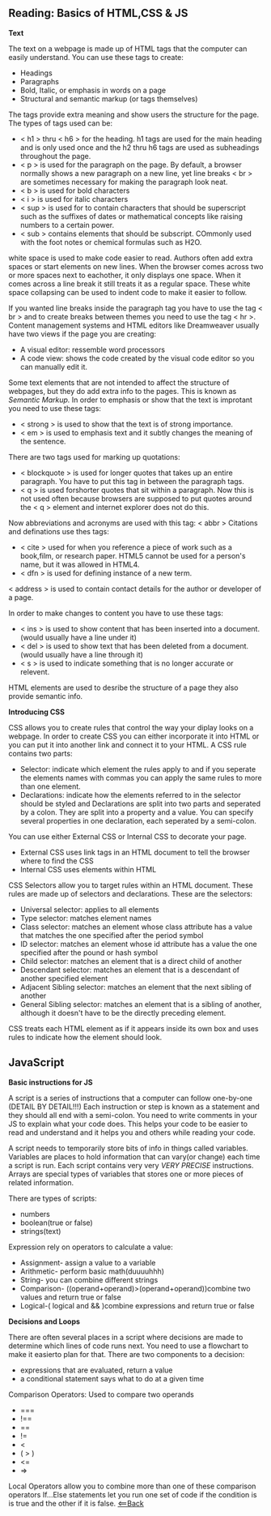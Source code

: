 ## Reading: Basics of HTML,CSS & JS

**Text**
 
 The text on a webpage is made up of HTML tags that the computer can easily understand.
 You can use these tags to create:
 - Headings
 - Paragraphs
 - Bold, Italic, or emphasis in words on a page
 - Structural and semantic markup (or tags themselves)

The tags provide extra meaning and show users the structure for the page.
The types of tags used can be:
 - < h1 > thru < h6 > for the heading. h1 tags are used for the main heading and is only used once and the h2 thru h6 tags are used as subheadings throughout the page.
 - < p > is used for the paragraph on the page. By default, a browser normally shows a new paragraph on a new line, yet line breaks < br > are sometimes necessary for making the paragraph look neat.
 - < b > is used for bold characters
 - < i > is used for italic characters
 - < sup > is used for to contain characters that should be superscript such as the suffixes of dates or mathematical concepts like raising numbers to a certain power.
 - < sub > contains elements that should be subscript. COmmonly used with the foot notes or chemical formulas such as H2O.

white space is used to make code easier to read. Authors often add extra spaces or start elements on new lines.
When the browser comes across two or more spaces next to eachother, it only displays one space. When it comes across a line break it still treats it as a regular space. These white space collapsing can be used to indent code to make it easier to follow.

If you wanted line breaks inside the paragraph tag you have to use the tag < br > and to create breaks between themes you need to use the tag < hr >.
Content management systems and HTML editors like Dreamweaver usually have two views if the page you are creating:
 - A visual editor: ressemble word processors
 - A code view: shows the code created by the visual code editor so you can manually edit it.

Some text elements that are not intended to affect the structure of webpages, but they do add extra info to the pages. This is known as *Semantic Markup.*
In order to emphasis or show that the text is improtant you need to use these tags:
 - < strong > is used to show that the text is of strong importance.
 - < em > is used to emphasis text and it subtly changes the meaning of the sentence.

There are two tags used for marking up quotations:
 - < blockquote > is used for longer quotes that takes up an entire paragraph. You have to put this tag in between the paragraph tags.
 - < q > is used forshorter quotes that sit within a paragraph. Now this is not used often because browsers are supposed to put quotes around the < q > element and internet explorer does not do this.

Now abbreviations and acronyms are used with this tag: < abbr >
Citations and definations use thes tags:
 - < cite > used for when you reference a piece of work such as a book,film, or research paper. HTML5 cannot be used for a person's name, but it was allowed in HTML4.
 - < dfn > is used for defining instance of a new term.

< address > is used to contain contact details for the author or developer of a page.

In order to make changes to content you have to use these tags:
 - < ins > is used to show content that has been inserted into a document. (would usually have a line under it)
 - < del > is used to show text that has been deleted from a document. (would usually have a line through it)
 - < s > is used to indicate something that is no longer accurate or relevent.

HTML elements are used to desribe the structure of a page they also provide semantic info.

**Introducing CSS**

CSS allows you to create rules that control the way your diplay looks on a webpage. In order to create CSS you can either incorporate it into HTML or you can put it into another link and connect it to your HTML. A CSS rule contains two parts:
 - Selector: indicate which element the rules apply to and if you seperate the elements names with commas you can apply the same rules to more than one element.
 - Declarations: indicate how the elements referred to in the selector should be styled and Declarations are split into two parts and seperated by a colon. They are split into a property and a value. You can specify several properties in one declaration, each seperated by a semi-colon.

You can use either External CSS or Internal CSS to decorate your page.
 - External CSS uses link tags in an HTML document to tell the browser where to find the CSS
 - Internal CSS uses elements within HTML

CSS Selectors allow you to target rules within an HTML document. These rules are made up of selectors and declarations. These are the selectors:
 - Universal selector: applies to all elements
 - Type selector: matches element names
 - Class selector: matches an element whose class attribute has a value that matches the one specified after the period symbol
 - ID selector: matches an element whose id attribute has a value the one specified after the pound or hash symbol
 - Child selector: matches an element that is a direct child of another
 - Descendant selector: matches an element that is a descendant of another specified element
 - Adjacent Sibling selector: matches an element that the next sibling of another
 - General Sibling selector: matches an element that is a sibling of another, although it doesn't have to be the directly preceding element.

CSS treats each HTML element as if it appears inside its own box and uses rules to indicate how the element should look. 

## JavaScript

**Basic instructions for JS**

A script is a series of instructions that a computer can follow one-by-one (DETAIL BY DETAIL!!!)
Each instruction or step is known as a statement and they should all end with a semi-colon. You need to write comments in your JS to explain what your code does. This helps your code to be easier to read and understand and it helps you and others while reading your code.

A script needs to temporarily store bits of info in things called variables. Variables are places to hold information that can vary(or change) each time a script is run.
Each script contains very very *VERY PRECISE* instructions. Arrays are special types of variables that stores one or more pieces of related information.

There are types of scripts:
 - numbers
 - boolean(true or false)
 - strings(text)

Expression rely on operators to calculate a value:
- Assignment- assign a value to a variable
- Arithmetic- perform basic math(duuuuhhh)
- String- you can combine different strings
- Comparison- ((operand+operand)>(operand+operand))combine two values and return true or false
- Logical-( logical and && )combine expressions and return true or false

**Decisions and Loops**

There are often several places in a script where decisions are made to determine which lines of code runs next. You need to use a flowchart to make it easierto plan for that. There are two components to a decision:
 - expressions that are evaluated, return a value
 - a conditional statement says what to do at a given time

 Comparison Operators: Used to compare two operands
 - ===
 - !==
 - ==
 - !=
 - <
 - (  > )
 - <=
 - =>

Local Operators allow you to combine more than one of these comparison operators
If...Else statements let you run one set of code if the condition is is true and the other if it is false.
[<==Back](README.md)


